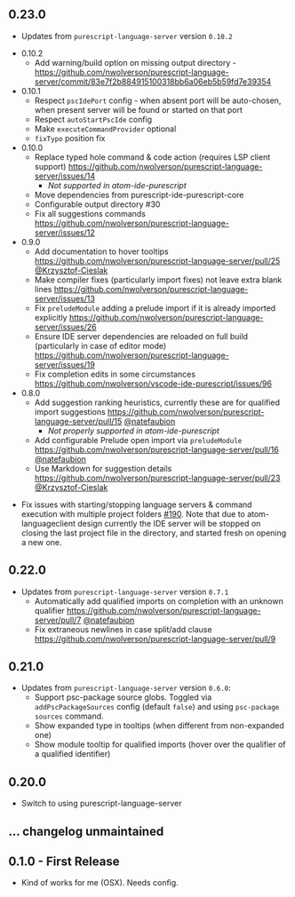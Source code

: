## 0.23.0

* Updates from `purescript-language-server` version `0.10.2`

- 0.10.2
  - Add warning/build option on missing output directory - https://github.com/nwolverson/purescript-language-server/commit/83e7f2b884915100318bb6a06eb5b59fd7e39354
- 0.10.1
  - Respect `pscIdePort` config - when absent port will be auto-chosen, when present server will be found or started on that port
  - Respect `autoStartPscIde` config
  - Make `executeCommandProvider` optional
  - `fixTypo` position fix
- 0.10.0
  - Replace typed hole command & code action (requires LSP client support) https://github.com/nwolverson/purescript-language-server/issues/14
    - *Not supported in atom-ide-purescript*
  - Move dependencies from purescript-ide-purescript-core
  - Configurable output directory #30
  - Fix all suggestions commands https://github.com/nwolverson/purescript-language-server/issues/12
- 0.9.0
  - Add documentation to hover tooltips https://github.com/nwolverson/purescript-language-server/pull/25 [@Krzysztof-Cieslak](https://github.com/Krzysztof-Cieslak)
  - Make compiler fixes (particularly import fixes) not leave extra blank lines https://github.com/nwolverson/purescript-language-server/issues/13
  - Fix `preludeModule` adding a prelude import if it is already imported explicitly https://github.com/nwolverson/purescript-language-server/issues/26
  - Ensure IDE server dependencies are reloaded on full build (particularly in case of editor mode) https://github.com/nwolverson/purescript-language-server/issues/19
  - Fix completion edits in some circumstances https://github.com/nwolverson/vscode-ide-purescript/issues/96
- 0.8.0
  - Add suggestion ranking heuristics, currently these are for qualified import suggestions https://github.com/nwolverson/purescript-language-server/pull/15 [@natefaubion](https://github.com/natefaubion)
    - *Not properly supported in atom-ide-purescript*
  - Add configurable Prelude open import via `preludeModule` https://github.com/nwolverson/purescript-language-server/pull/16 [@natefaubion](https://github.com/natefaubion)
  - Use Markdown for suggestion details https://github.com/nwolverson/purescript-language-server/pull/23 [@Krzysztof-Cieslak](https://github.com/Krzysztof-Cieslak)

* Fix issues with starting/stopping language servers & command execution with multiple project folders [#190](https://github.com/nwolverson/atom-ide-purescript/issues/190). Note that due to atom-languageclient design currently the IDE server will be stopped on closing the last project file in the directory, and started fresh on opening a new one.

## 0.22.0

* Updates from `purescript-language-server` version `0.7.1`
  - Automatically add qualified imports on completion with an unknown qualifier https://github.com/nwolverson/purescript-language-server/pull/7 [@natefaubion](https://github.com/natefaubion)
  - Fix extraneous newlines in case split/add clause https://github.com/nwolverson/purescript-language-server/pull/9

## 0.21.0

* Updates from `purescript-language-server` version `0.6.0`:
  - Support psc-package source globs. Toggled via `addPscPackageSources` config (default `false`) and using `psc-package sources` command.
  - Show expanded type in tooltips (when different from non-expanded one)
  - Show module tooltip for qualified imports (hover over the qualifier of a qualified identifier)

## 0.20.0

* Switch to using purescript-language-server

## ... changelog unmaintained

## 0.1.0 - First Release
* Kind of works for me (OSX). Needs config.
